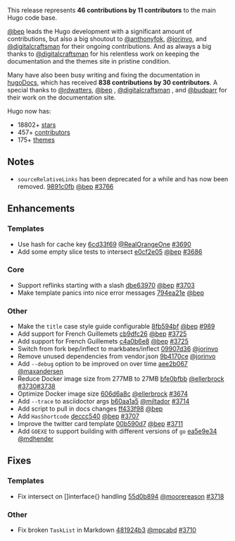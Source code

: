 This release represents **46 contributions by 11 contributors** to the main Hugo code base.

[@bep](https://github.com/bep) leads the Hugo development with a significant amount of contributions, but also a big shoutout to [@anthonyfok](https://github.com/anthonyfok), [@jorinvo](https://github.com/jorinvo), and [@digitalcraftsman](https://github.com/digitalcraftsman) for their ongoing contributions. And as always a big thanks to [@digitalcraftsman](https://github.com/digitalcraftsman) for his relentless work on keeping the documentation and the themes site in pristine condition.

Many have also been busy writing and fixing the documentation in [hugoDocs](https://github.com/gohugoio/hugoDocs), 
which has received **838 contributions by 30 contributors**. A special thanks to [@rdwatters](https://github.com/rdwatters), [@bep](https://github.com/bep) ,  [@digitalcraftsman](https://github.com/digitalcraftsman) , and  [@budparr](https://github.com/budparr)  for their work on the documentation site.

Hugo now has:

* 18802+ [stars](https://github.com/gohugoio/hugo/stargazers)
* 457+ [contributors](https://github.com/gohugoio/hugo/graphs/contributors)
* 175+ [themes](http://themes.gohugo.io/)

## Notes 

* `sourceRelativeLinks` has been deprecated for a while and has now been removed. [9891c0fb](https://github.com/gohugoio/hugo/commit/9891c0fb0eb274b8a95b62c40070a87a6e04088c) [@bep](https://github.com/bep) [#3766](https://github.com/gohugoio/hugo/issues/3766)

## Enhancements

### Templates

* Use hash for cache key [6cd33f69](https://github.com/gohugoio/hugo/commit/6cd33f6953671edb13d42dcb15746bd10df3428b) [@RealOrangeOne](https://github.com/RealOrangeOne) [#3690](https://github.com/gohugoio/hugo/issues/3690)
* Add some empty slice tests to intersect [e0cf2e05](https://github.com/gohugoio/hugo/commit/e0cf2e05bbdcb8b4a3f875df84a878f4ca80e904) [@bep](https://github.com/bep) [#3686](https://github.com/gohugoio/hugo/issues/3686)

### Core

* Support reflinks starting with a slash [dbe63970](https://github.com/gohugoio/hugo/commit/dbe63970e09313dec287816ab070b5c2f5a13b1b) [@bep](https://github.com/bep) [#3703](https://github.com/gohugoio/hugo/issues/3703)
* Make template panics into nice error messages [794ea21e](https://github.com/gohugoio/hugo/commit/794ea21e9449b876c5514f1ce8fe61449bbe4980) [@bep](https://github.com/bep) 

### Other
* Make the `title` case style guide configurable [8fb594bf](https://github.com/gohugoio/hugo/commit/8fb594bfb090c017d4e5cbb2905780221e202c41) [@bep](https://github.com/bep) [#989](https://github.com/gohugoio/hugo/issues/989)
* Add support for French Guillemets [cb9dfc26](https://github.com/gohugoio/hugo/commit/cb9dfc2613ae5125cafa450097fb0f62dd3770e7) [@bep](https://github.com/bep) [#3725](https://github.com/gohugoio/hugo/issues/3725)
* Add support for French Guillemets [c4a0b6e8](https://github.com/gohugoio/hugo/commit/c4a0b6e8abdf9f800fbd7a7f89e9f736edc60431) [@bep](https://github.com/bep) [#3725](https://github.com/gohugoio/hugo/issues/3725)
* Switch from fork bep/inflect to markbates/inflect [09907d36](https://github.com/gohugoio/hugo/commit/09907d36af586c5b29389312f2ecc2962c06313c) [@jorinvo](https://github.com/jorinvo) 
* Remove unused dependencies from vendor.json [9b4170ce](https://github.com/gohugoio/hugo/commit/9b4170ce768717adfbe9d97c46e38ceaec2ce994) [@jorinvo](https://github.com/jorinvo) 
* Add `--debug` option to be improved on over time [aee2b067](https://github.com/gohugoio/hugo/commit/aee2b06780858c12d8cb04c7b1ba592543410aa9) [@maxandersen](https://github.com/maxandersen) 
* Reduce Docker image size from 277MB to 27MB [bfe0bfbb](https://github.com/gohugoio/hugo/commit/bfe0bfbbd1a59ddadb72a6b07fecce71716088ec) [@ellerbrock](https://github.com/ellerbrock) [#3730](https://github.com/gohugoio/hugo/issues/3730)[#3738](https://github.com/gohugoio/hugo/issues/3738)
* Optimize Docker image size [606d6a8c](https://github.com/gohugoio/hugo/commit/606d6a8c9177dda4551ed198e0aabbe569f0725d) [@ellerbrock](https://github.com/ellerbrock) [#3674](https://github.com/gohugoio/hugo/issues/3674)
* Add `--trace` to asciidoctor args [b60aa1a5](https://github.com/gohugoio/hugo/commit/b60aa1a504f3fbf9c19a6bf2030fdc7a04ab4a5a) [@miltador](https://github.com/miltador) [#3714](https://github.com/gohugoio/hugo/issues/3714)
* Add script to pull in docs changes [ff433f98](https://github.com/gohugoio/hugo/commit/ff433f98133662063cbb16e220fd44c678c82823) [@bep](https://github.com/bep) 
* Add `HasShortcode` [deccc540](https://github.com/gohugoio/hugo/commit/deccc54004cbe88ddbf8f3f951d3178dc0693189) [@bep](https://github.com/bep) [#3707](https://github.com/gohugoio/hugo/issues/3707)
* Improve the twitter card template [00b590d7](https://github.com/gohugoio/hugo/commit/00b590d7ab4f3021814acceaf74c4eaf64edb226) [@bep](https://github.com/bep) [#3711](https://github.com/gohugoio/hugo/issues/3711)
* Add `GOEXE` to support building with different versions of `go` [ea5e9e34](https://github.com/gohugoio/hugo/commit/ea5e9e346c93320538c6517b619b5f57473291c8) [@mdhender](https://github.com/mdhender) 

## Fixes

### Templates

* Fix intersect on []interface{} handling [55d0b894](https://github.com/gohugoio/hugo/commit/55d0b89417651eba3ae51c96bd9de9e0daa0399e) [@moorereason](https://github.com/moorereason) [#3718](https://github.com/gohugoio/hugo/issues/3718)

### Other

* Fix broken `TaskList` in Markdown [481924b3](https://github.com/gohugoio/hugo/commit/481924b34d23b0ce435778cce7bce77571b22f9d) [@mpcabd](https://github.com/mpcabd) [#3710](https://github.com/gohugoio/hugo/issues/3710)



